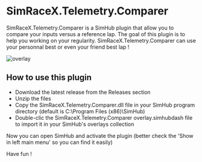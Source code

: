 # SimRaceX.Telemetry.Comparer

SimRaceX.Telemetry.Comparer is a SimHub plugin that allow you to compare your inputs versus a reference lap.
The goal of this plugin is to help you working on your regularity.
SimRaceX.Telemetry.Comparer can use your personnal best or even your friend best lap !


![overlay](https://user-images.githubusercontent.com/24957190/202892710-7775669e-bd6b-40ac-98b7-9d225dea6bc8.png)


## How to use this plugin

- Download the latest release from the Releases section
- Unzip the files
- Copy the SimRaceX.Telemetry.Comparer.dll file in your SimHub program directory (default is C:\Program Files (x86)\SimHub\)
- Double-clic the SimRaceX.Telemetry.Comparer overlay.simhubdash file to import it in your SimHub's overlays collection

Now you can open SimHub and activate the plugin (better check the 'Show in left main menu' so you can find it easily)

Have fun !
